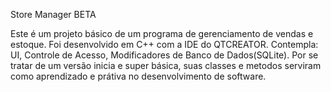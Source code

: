 Store Manager BETA

Este é um projeto básico de um programa de gerenciamento de vendas e estoque. Foi desenvolvido em C++ com a IDE do QTCREATOR.
Contempla: UI, Controle de Acesso, Modificadores de Banco de Dados(SQLite).
Por se tratar de um versão inicia e super básica, suas classes e metodos serviram como aprendizado e prátiva no desenvolvimento de software.

